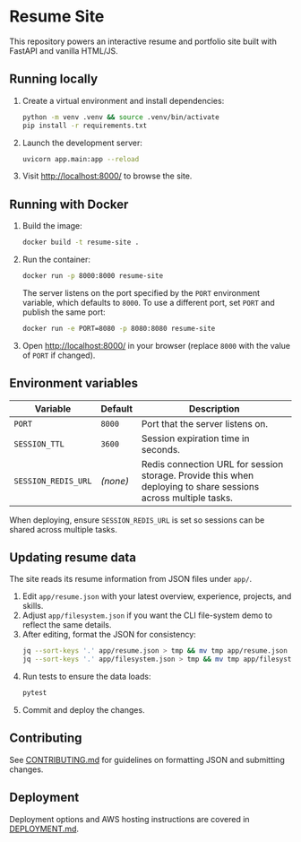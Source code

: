 # Resume Site

This repository powers an interactive resume and portfolio site built with FastAPI and vanilla HTML/JS.

## Running locally

1. Create a virtual environment and install dependencies:
   ```bash
   python -m venv .venv && source .venv/bin/activate
   pip install -r requirements.txt
   ```
2. Launch the development server:
   ```bash
   uvicorn app.main:app --reload
   ```
3. Visit <http://localhost:8000/> to browse the site.

## Running with Docker

1. Build the image:
   ```bash
   docker build -t resume-site .
   ```
2. Run the container:
   ```bash
   docker run -p 8000:8000 resume-site
   ```
   The server listens on the port specified by the `PORT` environment variable, which
   defaults to `8000`. To use a different port, set `PORT` and publish the same port:
   ```bash
   docker run -e PORT=8080 -p 8080:8080 resume-site
   ```
3. Open <http://localhost:8000/> in your browser (replace `8000` with the value of `PORT` if changed).

## Environment variables

| Variable | Default | Description |
| -------- | ------- | ----------- |
| `PORT` | `8000` | Port that the server listens on. |
| `SESSION_TTL` | `3600` | Session expiration time in seconds. |
| `SESSION_REDIS_URL` | _(none)_ | Redis connection URL for session storage. Provide this when deploying to share sessions across multiple tasks. |

When deploying, ensure `SESSION_REDIS_URL` is set so sessions can be shared across multiple tasks.

## Updating resume data

The site reads its resume information from JSON files under `app/`.

1. Edit `app/resume.json` with your latest overview, experience, projects, and skills.
2. Adjust `app/filesystem.json` if you want the CLI file-system demo to reflect the same details.
3. After editing, format the JSON for consistency:
   ```bash
   jq --sort-keys '.' app/resume.json > tmp && mv tmp app/resume.json
   jq --sort-keys '.' app/filesystem.json > tmp && mv tmp app/filesystem.json
   ```
4. Run tests to ensure the data loads:
   ```bash
   pytest
   ```
5. Commit and deploy the changes.

## Contributing

See [CONTRIBUTING.md](CONTRIBUTING.md) for guidelines on formatting JSON and submitting changes.

## Deployment

Deployment options and AWS hosting instructions are covered in [DEPLOYMENT.md](DEPLOYMENT.md).

